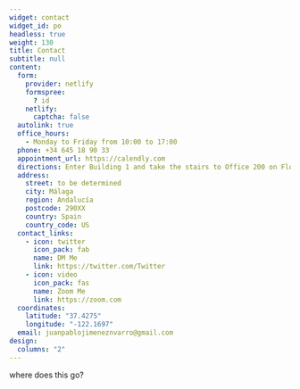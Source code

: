 ```yaml
---
widget: contact
widget_id: po
headless: true
weight: 130
title: Contact
subtitle: null
content:
  form:
    provider: netlify
    formspree:
      ? id
    netlify:
      captcha: false
  autolink: true
  office_hours:
    - Monday to Friday from 10:00 to 17:00
  phone: +34 645 18 90 33
  appointment_url: https://calendly.com
  directions: Enter Building 1 and take the stairs to Office 200 on Floor 2
  address:
    street: to be determined
    city: Málaga
    region: Andalucía
    postcode: 290XX
    country: Spain
    country_code: US
  contact_links:
    - icon: twitter
      icon_pack: fab
      name: DM Me
      link: https://twitter.com/Twitter
    - icon: video
      icon_pack: fas
      name: Zoom Me
      link: https://zoom.com
  coordinates:
    latitude: "37.4275"
    longitude: "-122.1697"
  email: juanpablojimeneznvarro@gmail.com
design:
  columns: "2"
---
```

where does this go?
